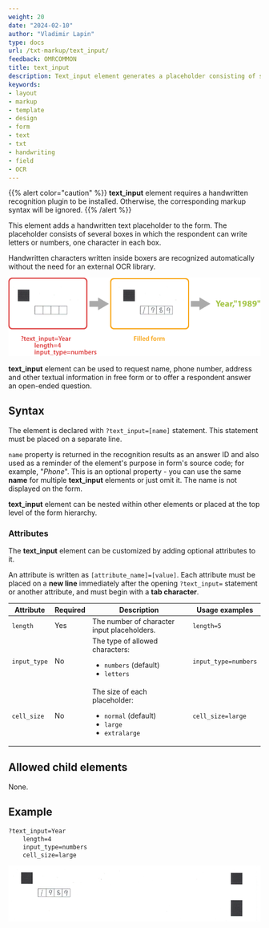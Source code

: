 ```yaml
---
weight: 20
date: "2024-02-10"
author: "Vladimir Lapin"
type: docs
url: /txt-markup/text_input/
feedback: OMRCOMMON
title: text_input
description: Text_input element generates a placeholder consisting of several boxes in which the respondent can write letters or numbers, one character in each box.
keywords:
- layout
- markup
- template
- design
- form
- text
- txt
- handwriting
- field
- OCR
---
```


{{% alert color="caution" %}} 
**text_input** element requires a handwritten recognition plugin to be installed. Otherwise, the corresponding markup syntax will be ignored.
{{% /alert %}}

This element adds a handwritten text placeholder to the form. The placeholder consists of several boxes in which the respondent can write letters or numbers, one character in each box.

Handwritten characters written inside boxers are recognized automatically without the need for an external OCR library.

![text_input element](text_input.png)

**text_input** element can be used to request name, phone number, address and other textual information in free form or to offer a respondent answer an open-ended question.

## Syntax

The element is declared with `?text_input=[name]` statement. This statement must be placed on a separate line.

`name` property is returned in the recognition results as an answer ID and also used as a reminder of the element's purpose in form's source code; for example, "_Phone_". This is an optional property - you can use the same **name** for multiple **text_input** elements or just omit it. The name is not displayed on the form.

**text_input** element can be nested within other elements or placed at the top level of the form hierarchy.

### Attributes

The **text_input** element can be customized by adding optional attributes to it.

An attribute is written as `[attribute_name]=[value]`. Each attribute must be placed on a **new line** immediately after the opening `?text_input=` statement or another attribute, and must begin with a **tab character**.

Attribute | Required | Description | Usage examples
--------- | -------- | ----------- | --------------
`length` | Yes | The number of character input placeholders. | `length=5`
`input_type` | No | The type of allowed characters:<ul><li>`numbers` (default)</li><li>`letters`</li></ul> | `input_type=numbers`
`cell_size` | No | The size of each placeholder:<ul><li>`normal` (default)</li><li>`large`</li><li>`extralarge`</li></ul> | `cell_size=large`

## Allowed child elements

None.

## Example

```
?text_input=Year
	length=4
	input_type=numbers
	cell_size=large
```

![text_input element example](text_input-example.png)
